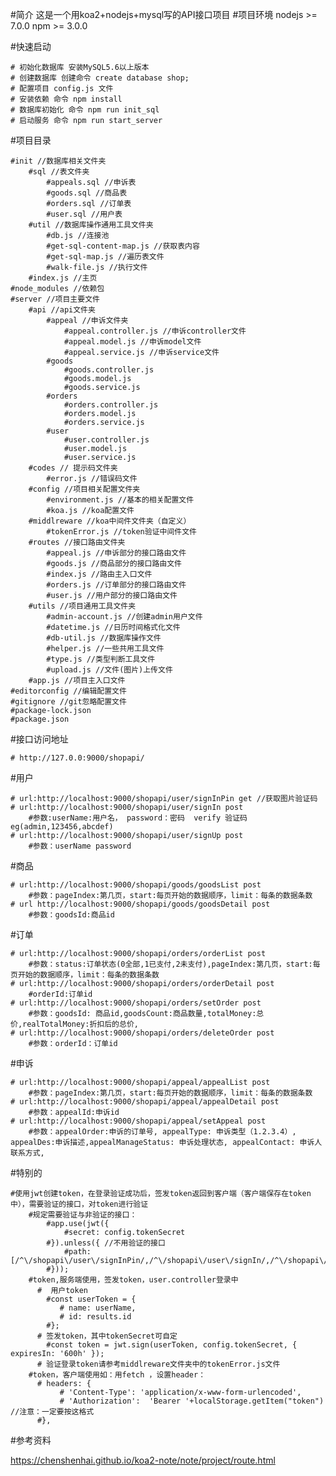 #简介
    这是一个用koa2+nodejs+mysql写的API接口项目
#项目环境
    nodejs >= 7.0.0
    npm >= 3.0.0

#快速启动

    # 初始化数据库 安装MySQL5.6以上版本
    # 创建数据库 创建命令 create database shop; 
    # 配置项目 config.js 文件   
    # 安装依赖 命令 npm install
    # 数据库初始化 命令 npm run init_sql
    # 启动服务 命令 npm run start_server

#项目目录

    #init //数据库相关文件夹
        #sql //表文件夹
            #appeals.sql //申诉表
            #goods.sql //商品表
            #orders.sql //订单表
            #user.sql //用户表
        #util //数据库操作通用工具文件夹
            #db.js //连接池
            #get-sql-content-map.js //获取表内容
            #get-sql-map.js //遍历表文件
            #walk-file.js //执行文件
        #index.js //主页
    #node_modules //依赖包
    #server //项目主要文件
        #api //api文件夹
            #appeal //申诉文件夹
                #appeal.controller.js //申诉controller文件
                #appeal.model.js //申诉model文件
                #appeal.service.js //申诉service文件
            #goods
                #goods.controller.js
                #goods.model.js
                #goods.service.js
            #orders
                #orders.controller.js
                #orders.model.js
                #orders.service.js
            #user
                #user.controller.js
                #user.model.js
                #user.service.js
        #codes // 提示码文件夹
            #error.js //错误码文件
        #config //项目相关配置文件夹
            #environment.js //基本的相关配置文件
            #koa.js //koa配置文件
        #middlreware //koa中间件文件夹（自定义）
            #tokenError.js //token验证中间件文件
        #routes //接口路由文件夹
            #appeal.js //申诉部分的接口路由文件
            #goods.js //商品部分的接口路由文件
            #index.js //路由主入口文件
            #orders.js //订单部分的接口路由文件
            #user.js //用户部分的接口路由文件
        #utils //项目通用工具文件夹
            #admin-account.js //创建admin用户文件
            #datetime.js //日历时间格式化文件
            #db-util.js //数据库操作文件
            #helper.js //一些共用工具文件
            #type.js //类型判断工具文件
            #upload.js //文件(图片)上传文件
        #app.js //项目主入口文件
    #editorconfig //编辑配置文件
    #gitignore //git忽略配置文件
    #package-lock.json 
    #package.json

#接口访问地址

    # http://127.0.0:9000/shopapi/

#用户

    # url:http://localhost:9000/shopapi/user/signInPin get //获取图片验证码
    # url:http://localhost:9000/shopapi/user/signIn post 
        #参数:userName:用户名， password：密码  verify 验证码 eg(admin,123456,abcdef)
    # url:http://localhost:9000/shopapi/user/signUp post 
        #参数：userName password
  
#商品

    # url:http://localhost:9000/shopapi/goods/goodsList post 
        #参数：pageIndex:第几页，start:每页开始的数据顺序，limit：每条的数据条数
    # url http://localhost:9000/shopapi/goods/goodsDetail post 
        #参数：goodsId:商品id

#订单

    # url:http://localhost:9000/shopapi/orders/orderList post
        #参数：status:订单状态(0全部,1已支付,2未支付),pageIndex:第几页，start:每页开始的数据顺序，limit：每条的数据条数
    # url:http://localhost:9000/shopapi/orders/orderDetail post
        #orderId:订单id
    # url:http://localhost:9000/shopapi/orders/setOrder post
        #参数：goodsId: 商品id,goodsCount:商品数量,totalMoney:总价,realTotalMoney:折扣后的总价,
    # url:http://localhost:9000/shopapi/orders/deleteOrder post
        #参数：orderId：订单id

#申诉 

    # url:http://localhost:9000/shopapi/appeal/appealList post
        #参数：pageIndex:第几页，start:每页开始的数据顺序，limit：每条的数据条数
    # url:http://localhost:9000/shopapi/appeal/appealDetail post
        #参数：appealId:申诉id
    # url:http://localhost:9000/shopapi/appeal/setAppeal post
        #参数：appealOrder:申诉的订单号, appealType: 申诉类型（1.2.3.4）, appealDes:申诉描述,appealManageStatus: 申诉处理状态, appealContact: 申诉人联系方式,

#特别的

    #使用jwt创建token，在登录验证成功后，签发token返回到客户端（客户端保存在token中），需要验证的接口，对token进行验证
        #规定需要验证与非验证的接口：
            #app.use(jwt({
                #secret: config.tokenSecret
            #}).unless({ //不用验证的接口
                #path: [/^\/shopapi\/user\/signInPin/,/^\/shopapi\/user\/signIn/,/^\/shopapi\/user\/signUp/,/^\/shopapi\/user\/logout/,]
            #}));
        #token,服务端使用，签发token，user.controller登录中
          #  用户token
            #const userToken = {
               # name: userName,
               # id: results.id
            #};
          # 签发token，其中tokenSecret可自定
            #const token = jwt.sign(userToken, config.tokenSecret, { expiresIn: '600h' });
          # 验证登录token请参考middlreware文件夹中的tokenError.js文件
        #token，客户端使用如：用fetch ，设置header： 
          # headers: {
               # 'Content-Type': 'application/x-www-form-urlencoded',
               # 'Authorization':  'Bearer '+localStorage.getItem("token") //注意：一定要按这格式
          #},


#参考资料

https://chenshenhai.github.io/koa2-note/note/project/route.html
